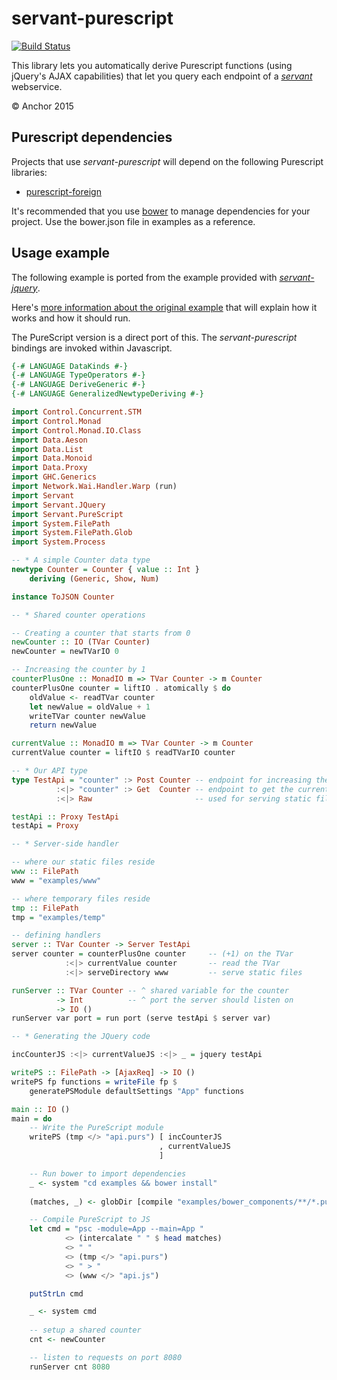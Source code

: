 # servant-purescript

[![Build Status](https://travis-ci.org/anchor/servant-purescript.svg?branch=master)](https://travis-ci.org/anchor/servant-purescript)

This library lets you automatically derive Purescript functions (using jQuery's AJAX capabilities) that let you query each endpoint of a [*servant*](http://haskell-servant.github.io) webservice.

© Anchor 2015

## Purescript dependencies

Projects that use *servant-purescript* will depend on the following Purescript libraries:

* [purescript-foreign](https://github.com/purescript/purescript-foreign)

It's recommended that you use [bower](http://bower.io) to manage dependencies for your project. Use the bower.json file in examples as a reference.

## Usage example

The following example is ported from the example provided with [*servant-jquery*](https://github.com/haskell-servant/servant-jquery).

Here's [more information about the original example](https://github.com/haskell-servant/servant-jquery/tree/master/examples#examples) that will explain how it works and how it should run.

The PureScript version is a direct port of this. The *servant-purescript* bindings are invoked within Javascript.

```haskell
{-# LANGUAGE DataKinds #-}
{-# LANGUAGE TypeOperators #-}
{-# LANGUAGE DeriveGeneric #-}
{-# LANGUAGE GeneralizedNewtypeDeriving #-}

import Control.Concurrent.STM
import Control.Monad
import Control.Monad.IO.Class
import Data.Aeson
import Data.List
import Data.Monoid
import Data.Proxy
import GHC.Generics
import Network.Wai.Handler.Warp (run)
import Servant
import Servant.JQuery
import Servant.PureScript
import System.FilePath
import System.FilePath.Glob
import System.Process

-- * A simple Counter data type
newtype Counter = Counter { value :: Int }
    deriving (Generic, Show, Num)

instance ToJSON Counter

-- * Shared counter operations

-- Creating a counter that starts from 0
newCounter :: IO (TVar Counter)
newCounter = newTVarIO 0

-- Increasing the counter by 1
counterPlusOne :: MonadIO m => TVar Counter -> m Counter
counterPlusOne counter = liftIO . atomically $ do
    oldValue <- readTVar counter
    let newValue = oldValue + 1
    writeTVar counter newValue
    return newValue

currentValue :: MonadIO m => TVar Counter -> m Counter
currentValue counter = liftIO $ readTVarIO counter

-- * Our API type
type TestApi = "counter" :> Post Counter -- endpoint for increasing the counter
          :<|> "counter" :> Get  Counter -- endpoint to get the current value
          :<|> Raw                       -- used for serving static files 

testApi :: Proxy TestApi
testApi = Proxy

-- * Server-side handler

-- where our static files reside
www :: FilePath
www = "examples/www"

-- where temporary files reside
tmp :: FilePath
tmp = "examples/temp"

-- defining handlers
server :: TVar Counter -> Server TestApi
server counter = counterPlusOne counter     -- (+1) on the TVar
            :<|> currentValue counter       -- read the TVar
            :<|> serveDirectory www         -- serve static files

runServer :: TVar Counter -- ^ shared variable for the counter
          -> Int          -- ^ port the server should listen on
          -> IO ()
runServer var port = run port (serve testApi $ server var)

-- * Generating the JQuery code

incCounterJS :<|> currentValueJS :<|> _ = jquery testApi

writePS :: FilePath -> [AjaxReq] -> IO ()
writePS fp functions = writeFile fp $
    generatePSModule defaultSettings "App" functions

main :: IO ()
main = do
    -- Write the PureScript module
    writePS (tmp </> "api.purs") [ incCounterJS
                                 , currentValueJS
                                 ] 

    -- Run bower to import dependencies
    _ <- system "cd examples && bower install"
    
    (matches, _) <- globDir [compile "examples/bower_components/**/*.purs"] "."

    -- Compile PureScript to JS
    let cmd = "psc -module=App --main=App "
            <> (intercalate " " $ head matches)
            <> " "
            <> (tmp </> "api.purs")
            <> " > "
            <> (www </> "api.js")

    putStrLn cmd

    _ <- system cmd
    
    -- setup a shared counter
    cnt <- newCounter

    -- listen to requests on port 8080
    runServer cnt 8080
```

